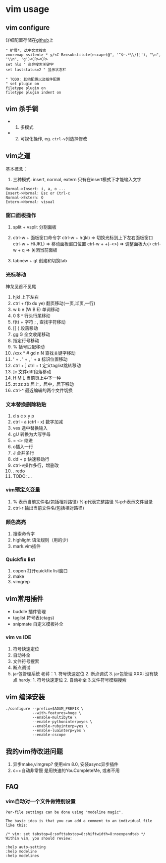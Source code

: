 # vim usage

## vim configure
详细配置存储在[github](https://github.com/adamxiao/ubuntu_10.04_etc)上
```vim
" 扩展*, 选中文本搜索
vnoremap <silent> * y/<C-R>=substitute(escape(@", '^$~.*\\/[]'), "\n", '\\n', 'g')<CR><CR>
set hls " 高亮搜索关键字
set laststatus=2 " 显示状态栏

" TODO: 其他配置以及插件配置
" set plugin on
filetype plugin on
filetype plugin indent on

```

## vim 杀手锏
- 1. 多模式
- 2. 可视化操作, eg. `ctrl-v`列选择修改

## vim之道
基本概念：
1. 三种模式:  insert, normal, extern
只有在insert模式下才能输入文字
```sequence
Normal->Insert: i, a, o ...
Insert->Normal: Esc or Ctrl-c
Normal->Extern: Q
Extern->Normal: visual
```

### 窗口面板操作
1. split + vsplit 分割面板

2. ctrl-w + 面板窗口命令字
ctrl-w + h(jkl) => 切换光标到上下左右面板窗口
ctrl-w + H(JKL) => 移动面板窗口位置
ctrl-w + +(-<>) => 调整面板大小
ctrl-w + q => 关闭当前面板

3. tabnew + gt 创建和切换tab

### 光标移动
神龙见首不见尾
1. hjkl 上下左右
2. ctrl + f(b du ye) 翻页移动(一页,半页,一行)
3. w b e (W B E) 单词移动
4. 0 $ ^ 行头行尾移动
5. f(t) + 字符 ; , 查找字符移动
6. [[ { 段落移动
7. gg G 全文收尾移动
8. 指定行号移动
9. % 括号匹配移动
10. /xxx * # gd n N 查找关键字移动
11. ' + .  ' + ,  ' + a 标识位置移动
12. ctrl + ]   ctrl + t 定义taglist跳转移动
13. ]c 文件diff段落移动
14. H M L 当前页上中下一种
15. zt zz zb 居上，居中，居下移动
16. ctrl-^ 最近编辑的两个文件切换

### 文本替换删除粘贴
1. d s c x y p
2. ctrl - a (ctrl - x) 数字加减
3. ves 选中替换输入
4. gU 转换为大写字母
5. = <> 缩进
6. o插入一行
7. J 合并多行
8. dd + p 快速移动行
9. ctrl-v操作多行，增删改
10. . redo
0. TODO: ...

### vim预定义变量
1. % 表示当前文件名(包括相对路径) %:p代表完整路径 %:p:h表示文件目录
2. ctrl-r 输出当前文件名(包括相对路径)

### 颜色高亮
1. 搜索命令字
2. highlight 语法规则（用的少）
3. mark.vim插件

### Quickfix list
1. copen 打开quickfix list窗口
1. make
2. vimgrep

## vim常用插件
- buddle 插件管理
- taglist 符号表(ctags)
- snipmate 自定义模板补全

### vim vs IDE
1. 符号快速定位
2. 自动补全
3. 文件符号搜索
4. 断点调试
5. jar包管理系统
老蒋：1. 符号快速定位 2. 断点调试 3. jar包管理 XXX: 没有缺点
hardy: 1. 符号快速定位 2. 自动补全 3.文件符号模糊搜索

## vim 编译安装
```
./configure --prefix=$ADAM_PREFIX \
            --with-features=huge \
            --enable-multibyte \
            --enable-pythoninterp=yes \
            --enable-rubyinterp=yes \
            --enable-luainterp=yes \
            --enable-cscope
```

## 我的vim待改进问题
1. 异步make,vimgrep? 
   使用vim 8.0, 安装async异步插件
2. c++自动非常慢
	是用快速的YouCompleteMe, 或者不用

## FAQ

### vim自动对一个文件做特别设置
```
Per-file settings can be done using "modeline magic".

The basic idea is that you can add a comment to an individual file like this:

/* vim: set tabstop=8:softtabstop=8:shiftwidth=8:noexpandtab */ 
Within vim, you should review:

:help auto-setting
:help modeline
:help modelines
```
